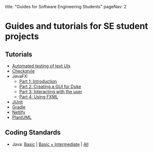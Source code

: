 <frontmatter>
  title: "Guides for Software Engineering Students"
  pageNav: 2
</frontmatter>

# Guides and tutorials for SE student projects

## Tutorials

* [Automated testing of text UIs](tutorials/textUiTestingTutorial.html)
* [Checkstyle](tutorials/checkstyleTutorial.html)
* JavaFX:
  * [Part 1: Introduction](tutorials/javaFxTutorialPart1.html)
  * [Part 2: Creating a GUI for Duke](tutorials/javaFxTutorialPart2.html)
  * [Part 3: Interacting with the user](tutorials/javaFxTutorialPart3.html)
  * [Part 4: Using FXML](tutorials/javaFxTutorialPart4.html)
* [JUnit](tutorials/junitTutorial.html)
* [Gradle](tutorials/gradleTutorial.html)
* [Netlify](tutorials/netlifyTutorial.html)
* [PlantUML](tutorials/plantUmlTutorial.html)

## Coding Standards

* Java: [Basic](standards/java/basic.html) | [Basic + Intermediate](standards/java/intermediate.html) | [All](standards/java/index.html)
